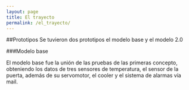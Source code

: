 ```yaml
---
layout: page
title: El trayecto
permalink: /el_trayecto/
---
```


##Prototipos
Se tuvieron dos prototipos el modelo base y el modelo 2.0

###Modelo base

El modelo base fue la unión de las pruebas de las primeras concepto, obteniendo los datos de tres sensores de temperatura, 
el sensor de la puerta, además de su servomotor, el cooler y el sistema de alarmas vía mail.
